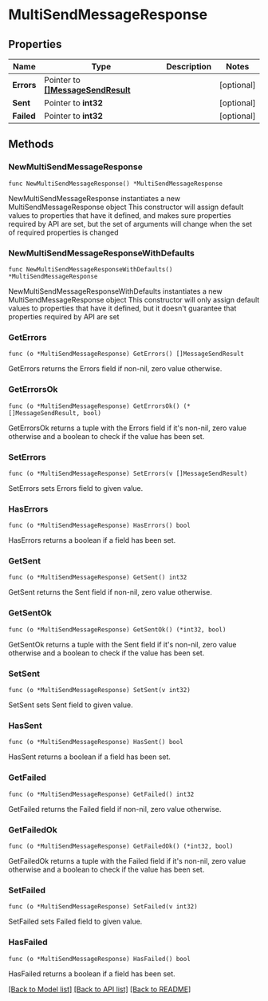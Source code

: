 # MultiSendMessageResponse

## Properties

Name | Type | Description | Notes
------------ | ------------- | ------------- | -------------
**Errors** | Pointer to [**[]MessageSendResult**](MessageSendResult.md) |  | [optional] 
**Sent** | Pointer to **int32** |  | [optional] 
**Failed** | Pointer to **int32** |  | [optional] 

## Methods

### NewMultiSendMessageResponse

`func NewMultiSendMessageResponse() *MultiSendMessageResponse`

NewMultiSendMessageResponse instantiates a new MultiSendMessageResponse object
This constructor will assign default values to properties that have it defined,
and makes sure properties required by API are set, but the set of arguments
will change when the set of required properties is changed

### NewMultiSendMessageResponseWithDefaults

`func NewMultiSendMessageResponseWithDefaults() *MultiSendMessageResponse`

NewMultiSendMessageResponseWithDefaults instantiates a new MultiSendMessageResponse object
This constructor will only assign default values to properties that have it defined,
but it doesn't guarantee that properties required by API are set

### GetErrors

`func (o *MultiSendMessageResponse) GetErrors() []MessageSendResult`

GetErrors returns the Errors field if non-nil, zero value otherwise.

### GetErrorsOk

`func (o *MultiSendMessageResponse) GetErrorsOk() (*[]MessageSendResult, bool)`

GetErrorsOk returns a tuple with the Errors field if it's non-nil, zero value otherwise
and a boolean to check if the value has been set.

### SetErrors

`func (o *MultiSendMessageResponse) SetErrors(v []MessageSendResult)`

SetErrors sets Errors field to given value.

### HasErrors

`func (o *MultiSendMessageResponse) HasErrors() bool`

HasErrors returns a boolean if a field has been set.

### GetSent

`func (o *MultiSendMessageResponse) GetSent() int32`

GetSent returns the Sent field if non-nil, zero value otherwise.

### GetSentOk

`func (o *MultiSendMessageResponse) GetSentOk() (*int32, bool)`

GetSentOk returns a tuple with the Sent field if it's non-nil, zero value otherwise
and a boolean to check if the value has been set.

### SetSent

`func (o *MultiSendMessageResponse) SetSent(v int32)`

SetSent sets Sent field to given value.

### HasSent

`func (o *MultiSendMessageResponse) HasSent() bool`

HasSent returns a boolean if a field has been set.

### GetFailed

`func (o *MultiSendMessageResponse) GetFailed() int32`

GetFailed returns the Failed field if non-nil, zero value otherwise.

### GetFailedOk

`func (o *MultiSendMessageResponse) GetFailedOk() (*int32, bool)`

GetFailedOk returns a tuple with the Failed field if it's non-nil, zero value otherwise
and a boolean to check if the value has been set.

### SetFailed

`func (o *MultiSendMessageResponse) SetFailed(v int32)`

SetFailed sets Failed field to given value.

### HasFailed

`func (o *MultiSendMessageResponse) HasFailed() bool`

HasFailed returns a boolean if a field has been set.


[[Back to Model list]](../README.md#documentation-for-models) [[Back to API list]](../README.md#documentation-for-api-endpoints) [[Back to README]](../README.md)



